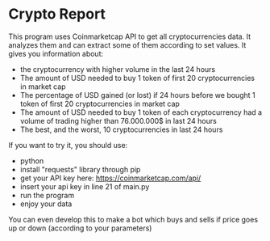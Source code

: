 # Crypto Report

This program uses Coinmarketcap API to get all cryptocurrencies data. It analyzes them and can extract some of them according to set values. It gives you information about:
* the cryptocurrency with higher volume in the last 24 hours
* The amount of USD needed to buy 1 token of first 20 cryptocurrencies in market cap
* The percentage of USD gained (or lost) if 24 hours before we bought 1 token of first 20 cryptocurrencies in market cap
* The amount of USD needed to buy 1 token of each cryptocurrency had a volume of trading higher than 76.000.000$ in last 24 hours
* The best, and the worst, 10 cryptocurrencies in last 24 hours

If you want to try it, you should use:
* python
* install "requests" library through pip
* get your API key here: https://coinmarketcap.com/api/
* insert your api key in line 21 of main.py
* run the program
* enjoy your data

You can even develop this to make a bot which buys and sells if price goes up or down (according to your parameters)
